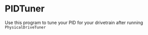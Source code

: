 # PIDTuner

Use this program to tune your PID for your drivetrain after running `PhysicalDriveTuner`